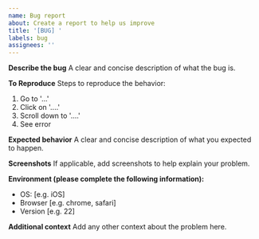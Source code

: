 ```yaml
---
name: Bug report
about: Create a report to help us improve
title: '[BUG] '
labels: bug
assignees: ''
---
```


**Describe the bug**
A clear and concise description of what the bug is.

**To Reproduce**
Steps to reproduce the behavior:
1. Go to '...'
2. Click on '....'
3. Scroll down to '....'
4. See error

**Expected behavior**
A clear and concise description of what you expected to happen.

**Screenshots**
If applicable, add screenshots to help explain your problem.

**Environment (please complete the following information):**
 - OS: [e.g. iOS]
 - Browser [e.g. chrome, safari]
 - Version [e.g. 22]

**Additional context**
Add any other context about the problem here.
